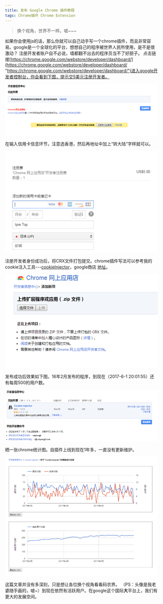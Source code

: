 ```yaml
---
title: 发布 Google Chrome 插件教程
tags: Chrome插件 Chrome Extension
---
```

> 换个视角，世界不一样。嘘~~~


如果你会使用js的话，那么你就可以自己动手写一个chrome插件，而且非常容易。google是一个全球化的平台，想想自己的程序被世界人民所使用，是不是很激动？
注册开发者账户自不必说，墙都翻不出去的程序员当不了好厨子。
点击链接[https://chrome.google.com/webstore/developer/dashboard/](https://chrome.google.com/webstore/developer/dashboard/ "https://chrome.google.com/webstore/developer/dashboard/")进入google开发者控制台，你会看到下图，提示交5美元注册开发者。

![](../assets/images/20170601/1.png)

在输入信用卡信息环节，注意选香港，然后再地址中加上“转大陆”字样就可以。

![](../assets/images/20170601/2.png)

注册开发者身份成功后，将CRX文件打包提交。chrome插件写法可以参考我的cookie注入工具---[cookieInjector](https://github.com/caiyongji/cookieInjector "cookieInjector")，google商店 [地址](https://chrome.google.com/webstore/detail/cookie-injector/mflfghebbbnmdnkhbnmhajalhbgalklk?hl=zh-CN)。

![](../assets/images/20170601/3.png)

发布成功后效果如下图。16年2月发布的程序，到现在（2017-6-1 20:01:55）还有每周500的用户数。

![](../assets/images/20170601/4.png)

晒一张chrome统计图。自插件上线到现在1年多，一直没有更新维护。

![](../assets/images/20170601/5.png)

这篇文章并没有多深刻，只是想让各位换个视角看看码农界。
（PS：头像是我老婆随手画的，嘘~）到现在依然有活跃用户。在google这个国际**大**平台上，我们有更大的发展空间。
